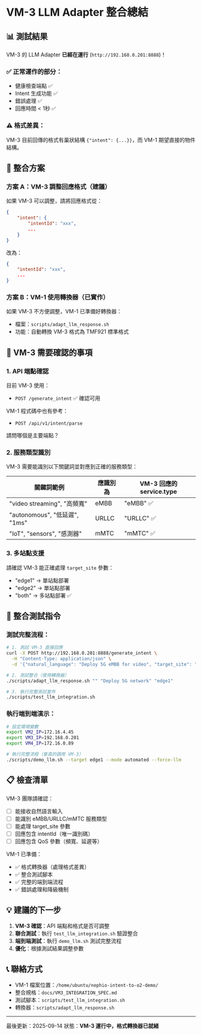 # VM-3 LLM Adapter 整合總結

## 📊 測試結果

VM-3 的 LLM Adapter **已經在運行** (`http://192.168.0.201:8888`)！

### ✅ 正常運作的部分：
- 健康檢查端點 ✅
- Intent 生成功能 ✅
- 錯誤處理 ✅
- 回應時間 < 1秒 ✅

### ⚠️ 格式差異：
VM-3 目前回傳的格式有巢狀結構 `{"intent": {...}}`，而 VM-1 期望直接的物件結構。

## 🔧 整合方案

### 方案 A：VM-3 調整回應格式（建議）

如果 VM-3 可以調整，請將回應格式從：
```json
{
    "intent": {
        "intentId": "xxx",
        ...
    }
}
```

改為：
```json
{
    "intentId": "xxx",
    ...
}
```

### 方案 B：VM-1 使用轉換器（已實作）

如果 VM-3 不方便調整，VM-1 已準備好轉換器：
- 檔案：`scripts/adapt_llm_response.sh`
- 功能：自動轉換 VM-3 格式為 TMF921 標準格式

## 📝 VM-3 需要確認的事項

### 1. API 端點確認
目前 VM-3 使用：
- `POST /generate_intent` ✅ 確認可用

VM-1 程式碼中也有參考：
- `POST /api/v1/intent/parse`

請問哪個是主要端點？

### 2. 服務類型識別
VM-3 需要能識別以下關鍵詞並對應到正確的服務類型：

| 關鍵詞範例 | 應識別為 | VM-3 回應的 service.type |
|-----------|---------|-------------------------|
| "video streaming", "高頻寬" | eMBB | "eMBB" ✅ |
| "autonomous", "低延遲", "1ms" | URLLC | "URLLC" ✅ |
| "IoT", "sensors", "感測器" | mMTC | "mMTC" ✅ |

### 3. 多站點支援
請確認 VM-3 能正確處理 `target_site` 參數：
- "edge1" → 單站點部署
- "edge2" → 單站點部署
- "both" → 多站點部署 ✅

## 🚀 整合測試指令

### 測試完整流程：
```bash
# 1. 測試 VM-3 直接回應
curl -X POST http://192.168.0.201:8888/generate_intent \
  -H "Content-Type: application/json" \
  -d '{"natural_language": "Deploy 5G eMBB for video", "target_site": "edge1"}'

# 2. 測試整合（使用轉換器）
./scripts/adapt_llm_response.sh "" "Deploy 5G network" "edge1"

# 3. 執行完整測試套件
./scripts/test_llm_integration.sh
```

### 執行端到端演示：
```bash
# 設定環境變數
export VM2_IP=172.16.4.45
export VM3_IP=192.168.0.201
export VM4_IP=172.16.0.89

# 執行完整流程（會真的調用 VM-3）
./scripts/demo_llm.sh --target edge1 --mode automated --force-llm
```

## 📋 檢查清單

VM-3 團隊請確認：
- [ ] 能接收自然語言輸入
- [ ] 能識別 eMBB/URLLC/mMTC 服務類型
- [ ] 能處理 target_site 參數
- [ ] 回應包含 intentId（唯一識別碼）
- [ ] 回應包含 QoS 參數（頻寬、延遲等）

VM-1 已準備：
- ✅ 格式轉換器（處理格式差異）
- ✅ 整合測試腳本
- ✅ 完整的端到端流程
- ✅ 錯誤處理和降級機制

## 💡 建議的下一步

1. **VM-3 確認**：API 端點和格式是否可調整
2. **聯合測試**：執行 `test_llm_integration.sh` 驗證整合
3. **端到端測試**：執行 `demo_llm.sh` 測試完整流程
4. **優化**：根據測試結果調整參數

## 📞 聯絡方式

- VM-1 檔案位置：`/home/ubuntu/nephio-intent-to-o2-demo/`
- 整合規格：`docs/VM3_INTEGRATION_SPEC.md`
- 測試腳本：`scripts/test_llm_integration.sh`
- 轉換器：`scripts/adapt_llm_response.sh`

---
最後更新：2025-09-14
狀態：**VM-3 運行中，格式轉換器已就緒**